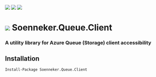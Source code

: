 [![](https://img.shields.io/nuget/v/Soenneker.Queue.Client.svg?style=for-the-badge)](https://www.nuget.org/packages/Soenneker.Queue.Client/)
[![](https://img.shields.io/github/actions/workflow/status/soenneker/soenneker.queue.client/publish-package.yml?style=for-the-badge)](https://github.com/soenneker/soenneker.queue.client/actions/workflows/publish-package.yml)
[![](https://img.shields.io/nuget/dt/Soenneker.Queue.Client.svg?style=for-the-badge)](https://www.nuget.org/packages/Soenneker.Queue.Client/)

# ![](https://user-images.githubusercontent.com/4441470/224455560-91ed3ee7-f510-4041-a8d2-3fc093025112.png) Soenneker.Queue.Client
### A utility library for Azure Queue (Storage) client accessibility

## Installation

```
Install-Package Soenneker.Queue.Client
```
